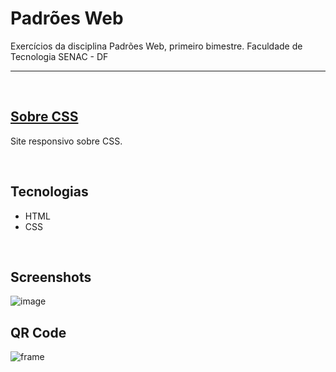 # Padrões Web
Exercícios da disciplina Padrões Web, primeiro bimestre. Faculdade de Tecnologia SENAC - DF

<hr>
<br/>

## [Sobre CSS](https://nathrds.github.io/sobre_css/)

Site responsivo sobre CSS.

<br/>

## Tecnologias
* HTML
* CSS

<br/>

## Screenshots
![image](https://user-images.githubusercontent.com/106173624/230740908-2761a08a-abe8-450e-8d2f-9305f224d089.png)


## QR Code 
![frame](https://user-images.githubusercontent.com/106173624/230740916-a7a7ad0c-6f33-4039-935c-f7eb9ed18779.png)

